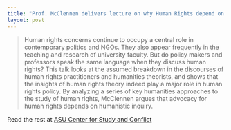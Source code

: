 ```yaml
---
title: "Prof. McClennen delivers lecture on why Human Rights depend on the humanities at ASU's Center for the Study of Religion and Conflict."
layout: post
---
```

> Human rights concerns continue to occupy a central role in contemporary politics and NGOs. They also appear frequently in the teaching and research of university faculty. But do policy makers and professors speak the same language when they discuss human rights? This talk looks at the assumed breakdown in the discourses of human rights practitioners and humanities theorists, and shows that the insights of human rights theory indeed play a major role in human rights policy. By analyzing a series of key humanities approaches to the study of human rights, McClennen argues that advocacy for human rights depends on humanistic inquiry.

Read the rest at [ASU Center for Study and Conflict](https://csrc.asu.edu/programs/speakers/sophia-mcclennen)

